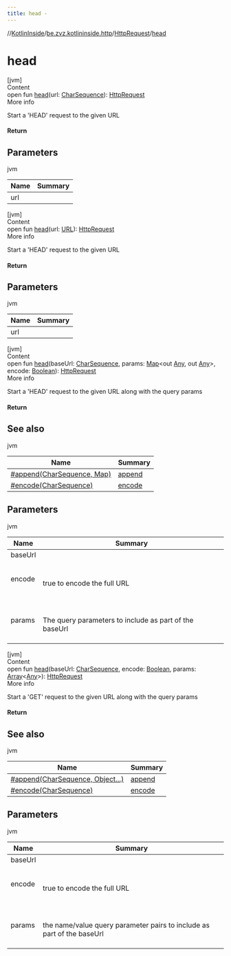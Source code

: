 ```yaml
---
title: head -
---
```

//[KotlinInside](../../index.md)/[be.zvz.kotlininside.http](../index.md)/[HttpRequest](index.md)/[head](head.md)



# head  
[jvm]  
Content  
open fun [head](head.md)(url: [CharSequence](https://docs.oracle.com/javase/7/docs/api/java/lang/CharSequence.html)): [HttpRequest](index.md)  
More info  


Start a 'HEAD' request to the given URL



#### Return  


## Parameters  
  
jvm  
  
|  Name|  Summary| 
|---|---|
| <a name="be.zvz.kotlininside.http/HttpRequest/head/#java.lang.CharSequence/PointingToDeclaration/"></a>url| <a name="be.zvz.kotlininside.http/HttpRequest/head/#java.lang.CharSequence/PointingToDeclaration/"></a>
  
  


[jvm]  
Content  
open fun [head](head.md)(url: [URL](https://docs.oracle.com/javase/7/docs/api/java/net/URL.html)): [HttpRequest](index.md)  
More info  


Start a 'HEAD' request to the given URL



#### Return  


## Parameters  
  
jvm  
  
|  Name|  Summary| 
|---|---|
| <a name="be.zvz.kotlininside.http/HttpRequest/head/#java.net.URL/PointingToDeclaration/"></a>url| <a name="be.zvz.kotlininside.http/HttpRequest/head/#java.net.URL/PointingToDeclaration/"></a>
  
  


[jvm]  
Content  
open fun [head](head.md)(baseUrl: [CharSequence](https://docs.oracle.com/javase/7/docs/api/java/lang/CharSequence.html), params: [Map](https://docs.oracle.com/javase/7/docs/api/java/util/Map.html)<out [Any](https://kotlinlang.org/api/latest/jvm/stdlib/kotlin/-any/index.html), out [Any](https://kotlinlang.org/api/latest/jvm/stdlib/kotlin/-any/index.html)>, encode: [Boolean](https://kotlinlang.org/api/latest/jvm/stdlib/kotlin/-boolean/index.html)): [HttpRequest](index.md)  
More info  


Start a 'HEAD' request to the given URL along with the query params



#### Return  


## See also  
  
jvm  
  
|  Name|  Summary| 
|---|---|
| <a name="be.zvz.kotlininside.http/HttpRequest/head/#java.lang.CharSequence#java.util.Map<?,?>#boolean/PointingToDeclaration/"></a>[#append(CharSequence, Map)](append.md)| <a name="be.zvz.kotlininside.http/HttpRequest/head/#java.lang.CharSequence#java.util.Map<?,?>#boolean/PointingToDeclaration/"></a>[append](append.md)
| <a name="be.zvz.kotlininside.http/HttpRequest/head/#java.lang.CharSequence#java.util.Map<?,?>#boolean/PointingToDeclaration/"></a>[#encode(CharSequence)](encode.md)| <a name="be.zvz.kotlininside.http/HttpRequest/head/#java.lang.CharSequence#java.util.Map<?,?>#boolean/PointingToDeclaration/"></a>[encode](encode.md)
  


## Parameters  
  
jvm  
  
|  Name|  Summary| 
|---|---|
| <a name="be.zvz.kotlininside.http/HttpRequest/head/#java.lang.CharSequence#java.util.Map<?,?>#boolean/PointingToDeclaration/"></a>baseUrl| <a name="be.zvz.kotlininside.http/HttpRequest/head/#java.lang.CharSequence#java.util.Map<?,?>#boolean/PointingToDeclaration/"></a>
| <a name="be.zvz.kotlininside.http/HttpRequest/head/#java.lang.CharSequence#java.util.Map<?,?>#boolean/PointingToDeclaration/"></a>encode| <a name="be.zvz.kotlininside.http/HttpRequest/head/#java.lang.CharSequence#java.util.Map<?,?>#boolean/PointingToDeclaration/"></a><br><br>true to encode the full URL<br><br>
| <a name="be.zvz.kotlininside.http/HttpRequest/head/#java.lang.CharSequence#java.util.Map<?,?>#boolean/PointingToDeclaration/"></a>params| <a name="be.zvz.kotlininside.http/HttpRequest/head/#java.lang.CharSequence#java.util.Map<?,?>#boolean/PointingToDeclaration/"></a><br><br>The query parameters to include as part of the baseUrl<br><br>
  
  


[jvm]  
Content  
open fun [head](head.md)(baseUrl: [CharSequence](https://docs.oracle.com/javase/7/docs/api/java/lang/CharSequence.html), encode: [Boolean](https://kotlinlang.org/api/latest/jvm/stdlib/kotlin/-boolean/index.html), params: [Array](https://kotlinlang.org/api/latest/jvm/stdlib/kotlin/-array/index.html)<[Any](https://kotlinlang.org/api/latest/jvm/stdlib/kotlin/-any/index.html)>): [HttpRequest](index.md)  
More info  


Start a 'GET' request to the given URL along with the query params



#### Return  


## See also  
  
jvm  
  
|  Name|  Summary| 
|---|---|
| <a name="be.zvz.kotlininside.http/HttpRequest/head/#java.lang.CharSequence#boolean#java.lang.Object.../PointingToDeclaration/"></a>[#append(CharSequence, Object...)](append.md)| <a name="be.zvz.kotlininside.http/HttpRequest/head/#java.lang.CharSequence#boolean#java.lang.Object.../PointingToDeclaration/"></a>[append](append.md)
| <a name="be.zvz.kotlininside.http/HttpRequest/head/#java.lang.CharSequence#boolean#java.lang.Object.../PointingToDeclaration/"></a>[#encode(CharSequence)](encode.md)| <a name="be.zvz.kotlininside.http/HttpRequest/head/#java.lang.CharSequence#boolean#java.lang.Object.../PointingToDeclaration/"></a>[encode](encode.md)
  


## Parameters  
  
jvm  
  
|  Name|  Summary| 
|---|---|
| <a name="be.zvz.kotlininside.http/HttpRequest/head/#java.lang.CharSequence#boolean#java.lang.Object.../PointingToDeclaration/"></a>baseUrl| <a name="be.zvz.kotlininside.http/HttpRequest/head/#java.lang.CharSequence#boolean#java.lang.Object.../PointingToDeclaration/"></a>
| <a name="be.zvz.kotlininside.http/HttpRequest/head/#java.lang.CharSequence#boolean#java.lang.Object.../PointingToDeclaration/"></a>encode| <a name="be.zvz.kotlininside.http/HttpRequest/head/#java.lang.CharSequence#boolean#java.lang.Object.../PointingToDeclaration/"></a><br><br>true to encode the full URL<br><br>
| <a name="be.zvz.kotlininside.http/HttpRequest/head/#java.lang.CharSequence#boolean#java.lang.Object.../PointingToDeclaration/"></a>params| <a name="be.zvz.kotlininside.http/HttpRequest/head/#java.lang.CharSequence#boolean#java.lang.Object.../PointingToDeclaration/"></a><br><br>the name/value query parameter pairs to include as part of the baseUrl<br><br>
  
  



